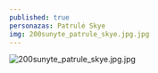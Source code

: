 ```yaml
---
published: true
personazas: Patrulė Skye
img: 200sunyte_patrule_skye.jpg.jpg
---
```

![200sunyte_patrule_skye.jpg.jpg]({{site.baseurl}}/img/personazai/200sunyte_patrule_skye.jpg.jpg)
